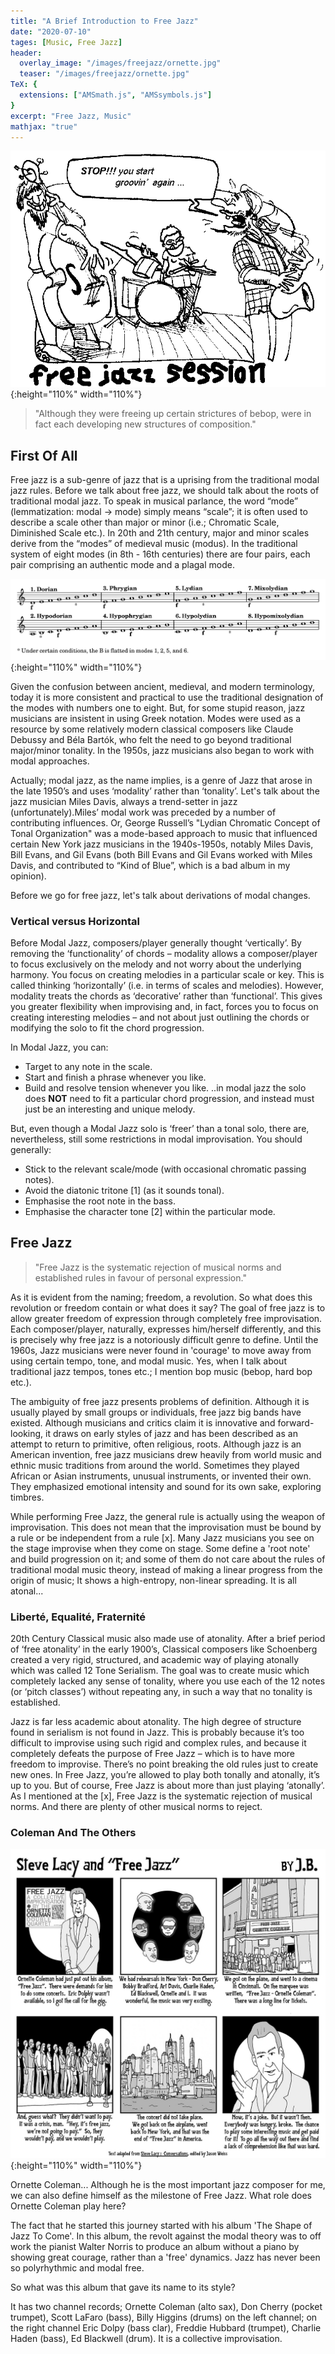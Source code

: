```yaml
---
title: "A Brief Introduction to Free Jazz"
date: "2020-07-10"
tages: [Music, Free Jazz]
header:
  overlay_image: "/images/freejazz/ornette.jpg"
  teaser: "/images/freejazz/ornette.jpg"
TeX: {
  extensions: ["AMSmath.js", "AMSsymbols.js"]
}
excerpt: "Free Jazz, Music"
mathjax: "true"
---
```

![test image size](/images/freejazz/freej.png){:height="110%" width="110%"}

> "Although they were freeing up certain strictures of bebop, were in fact each developing new structures of composition."

## First Of All

Free jazz is a sub-genre of jazz that is a uprising from the traditional modal jazz rules. Before we talk about free jazz, we should talk about the roots of traditional modal jazz. To speak in musical parlance, the word “mode” (lemmatization: modal -> mode) simply means “scale”; it is often used to describe a scale other than major or minor (i.e.; Chromatic Scale, Diminished Scale etc.). In 20th and 21th century, major and minor scales derive from the “modes” of medieval music (modus). In the traditional system of eight modes (in 8th - 16th centuries) there are four pairs, each pair comprising an authentic mode and a plagal mode.

![test image size](/images/freejazz/modes.png){:height="110%" width="110%"}

Given the confusion between ancient, medieval, and modern terminology, today it is more consistent and practical to use the traditional designation of the modes with numbers one to eight. But, for some stupid reason, jazz musicians are insistent in using Greek notation. Modes were used as a resource by some relatively modern classical composers like Claude Debussy and Béla Bartók, who felt the need to go beyond traditional major/minor tonality. In the 1950s, jazz musicians also began to work with modal approaches.

Actually; modal jazz, as the name implies, is a genre of Jazz that arose in the late 1950’s and uses ‘modality’ rather than ‘tonality’. Let's talk about the jazz musician Miles Davis, always a trend-setter in jazz (unfortunately).Miles’ modal work was preceded by a number of contributing influences. Or, George Russell’s "Lydian Chromatic Concept of Tonal Organization" was a mode-based approach to music that influenced certain New York jazz musicians in the 1940s-1950s, notably Miles Davis, Bill Evans, and Gil Evans (both Bill Evans and Gil Evans worked with Miles Davis, and contributed to “Kind of Blue”, which is a bad album in my opinion).

Before we go for free jazz, let's talk about derivations of modal changes.

### Vertical versus Horizontal

Before Modal Jazz, composers/player generally thought ‘vertically’. By removing the ‘functionality’ of chords – modality allows a composer/player to focus exclusively on the melody and not worry about the underlying harmony. You focus on creating melodies in a particular scale or key. This is called thinking ‘horizontally’ (i.e. in terms of scales and melodies). However, modality treats the chords as ‘decorative’ rather than ‘functional’. This gives you greater flexibility when improvising and, in fact, forces you to focus on creating interesting melodies – and not about just outlining the chords or modifying the solo to fit the chord progression.

In Modal Jazz, you can:
- Target to any note in the scale.
- Start and finish a phrase whenever you like.
- Build and resolve tension whenever you like.
..in modal jazz the solo does **NOT** need to fit a particular chord progression, and instead must just be an interesting and unique melody.

But, even though a Modal Jazz solo is ‘freer’ than a tonal solo, there are, nevertheless, still some restrictions in modal improvisation. You should generally:
- Stick to the relevant scale/mode (with occasional chromatic passing notes).
- Avoid the diatonic tritone [1] (as it sounds tonal).
- Emphasise the root note in the bass.
- Emphasise the character tone [2] within the particular mode.

## Free Jazz

> "Free Jazz is the systematic rejection of musical norms and established rules in favour of personal expression."

As it is evident from the naming; freedom, a revolution. So what does this revolution or freedom contain or what does it say? The goal of free jazz is to allow greater freedom of expression through completely free improvisation. Each composer/player, naturally, expresses him/herself differently, and this is precisely why free jazz is a notoriously difficult genre to define. Until the 1960s, Jazz musicians were never found in 'courage' to move away from using certain tempo, tone, and modal music. Yes, when I talk about traditional jazz tempos, tones etc.; I mention bop music (bebop, hard bop etc.).

The ambiguity of free jazz presents problems of definition. Although it is usually played by small groups or individuals, free jazz big bands have existed. Although musicians and critics claim it is innovative and forward-looking, it draws on early styles of jazz and has been described as an attempt to return to primitive, often religious, roots. Although jazz is an American invention, free jazz musicians drew heavily from world music and ethnic music traditions from around the world. Sometimes they played African or Asian instruments, unusual instruments, or invented their own. They emphasized emotional intensity and sound for its own sake, exploring timbres.

While performing Free Jazz, the general rule is actually using the weapon of improvisation. This does not mean that the improvisation must be bound by a rule or be independent from a rule [x]. Many Jazz musicians you see on the stage improvise when they come on stage. Some define a 'root note' and build progression on it; and some of them do not care about the rules of traditional modal music theory, instead of making a linear progress from the origin of music; It shows a high-entropy, non-linear spreading. It is all atonal...

### Liberté, Equalité, Fraternité

20th Century Classical music also made use of atonality. After a brief period of ‘free atonality’ in the early 1900’s, Classical composers like Schoenberg created a very rigid, structured, and academic way of playing atonally which was called 12 Tone Serialism. The goal was to create music which completely lacked any sense of tonality, where you use each of the 12 notes (or ‘pitch classes’) without repeating any, in such a way that no tonality is established.

Jazz is far less academic about atonality. The high degree of structure found in serialism is not found in Jazz. This is probably because it’s too difficult to improvise using such rigid and complex rules, and because it completely defeats the purpose of Free Jazz – which is to have more freedom to improvise. There’s no point breaking the old rules just to create new ones. In Free Jazz, you’re allowed to play both tonally and atonally, it’s up to you. But of course, Free Jazz is about more than just playing ‘atonally’. As I mentioned at the [x], Free Jazz is the systematic rejection of musical norms. And there are plenty of other musical norms to reject.

### Coleman And The Others

![test image size](/images/freejazz/comic.jpg){:height="110%" width="110%"}

Ornette Coleman... Although he is the most important jazz composer for me, we can also define himself as the milestone of Free Jazz. What role does Ornette Coleman play here?

The fact that he started this journey started with his album 'The Shape of Jazz To Come'. In this album, the revolt against the modal theory was to off work the pianist Walter Norris to produce an album without a piano by showing great courage, rather than a 'free' dynamics. Jazz has never been so polyrhythmic and modal free.

So what was this album that gave its name to its style?

It has two channel records; Ornette Coleman (alto sax), Don Cherry (pocket trumpet), Scott LaFaro (bass), Billy Higgins (drums) on the left channel; on the right channel Eric Dolpy (bass clar), Freddie Hubbard (trumpet), Charlie Haden (bass), Ed Blackwell (drum). It is a collective improvisation. 

